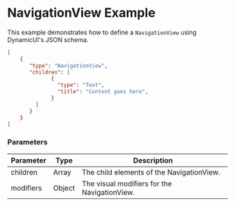 # NavigationView Example

This example demonstrates how to define a `NavigationView` using DynamicUI's JSON schema.  

```json
[
    {
       "type": "NavigationView",
       "children": [
              {
                "type": "Text",
                "title": "Content goes here",
              }
         ]
       }
    }
]
```

### Parameters

| Parameter | Type        | Description                       |
| --------- | ----------- | --------------------------------- |
| children  | Array       | The child elements of the NavigationView. |
| modifiers | Object      | The visual modifiers for the NavigationView. |